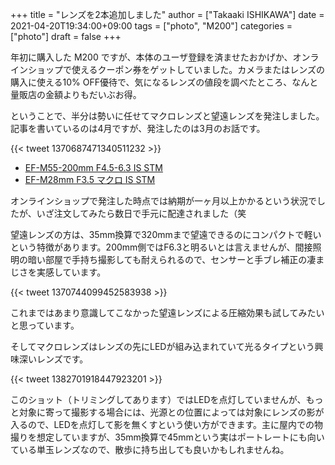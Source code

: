 +++
title = "レンズを2本追加しました"
author = ["Takaaki ISHIKAWA"]
date = 2021-04-20T19:34:00+09:00
tags = ["photo", "M200"]
categories = ["photo"]
draft = false
+++

年初に購入した M200 ですが、本体のユーザ登録を済ませたおかげか、オンラインショップで使えるクーポン券をゲットしていました。カメラまたはレンズの購入に使える10% OFF優待で、気になるレンズの値段を調べたところ、なんと量販店の金額よりもだいぶお得。

ということで、半分は勢いに任せてマクロレンズと望遠レンズを発注しました。記事を書いているのは4月ですが、発注したのは3月のお話です。

{{< tweet 1370687471340511232 >}}

-   [EF-M55-200mm F4.5-6.3 IS STM](https://cweb.canon.jp/ef/lineup/ef-m/ef-m55-200-f45-63-is-stm/)
-   [EF-M28mm F3.5 マクロ IS STM](https://cweb.canon.jp/ef/lineup/ef-m/ef-m28-f35-is-stm/)

オンラインショップで発注した時点では納期が一ヶ月以上かかるという状況でしたが、いざ注文してみたら数日で手元に配達されました（笑

望遠レンズの方は、35mm換算で320mmまで望遠できるのにコンパクトで軽いという特徴があります。200mm側ではF6.3と明るいとは言えませんが、間接照明の暗い部屋で手持ち撮影しても耐えられるので、センサーと手ブレ補正の凄まじさを実感しています。

{{< tweet 1370744099452583938 >}}

これまではあまり意識してこなかった望遠レンズによる圧縮効果も試してみたいと思っています。

そしてマクロレンズはレンズの先にLEDが組み込まれていて光るタイプという興味深いレンズです。

{{< tweet 1382701918447923201 >}}

このショット（トリミングしてあります）ではLEDを点灯していませんが、もっと対象に寄って撮影する場合には、光源との位置によっては対象にレンズの影が入るので、LEDを点灯して影を無くすという使い方ができます。主に屋内での物撮りを想定していますが、35mm換算で45mmという実はポートレートにも向いている単玉レンズなので、散歩に持ち出しても良いかもしれませんね。
